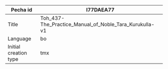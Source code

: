 |Pecha id | I77DAEA77
| --- | --- 
|Title | Toh_437-The_Practice_Manual_of_Noble_Tara_Kurukulla-v1 
|Language | bo
|Initial creation type | tmx